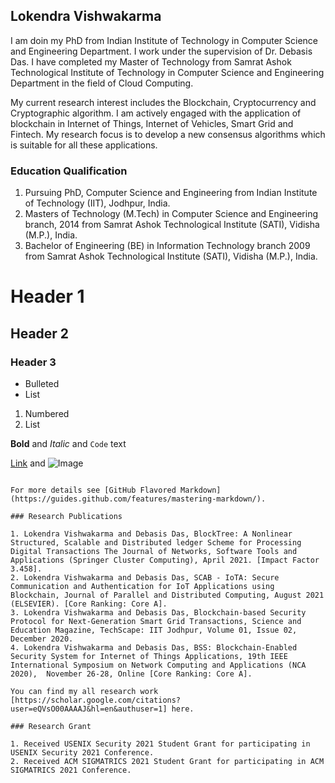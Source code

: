 ## Lokendra Vishwakarma

I am doin my PhD from Indian Institute of Technology in Computer Science and Engineering Department. I work under the supervision of Dr. Debasis Das. I have completed my Master of Technology from Samrat Ashok Technological Institute of Technology in Computer Science and Engineering Department in the field of Cloud Computing.



My current research interest includes the Blockchain, Cryptocurrency and Cryptographic algorithm. I am actively engaged with the application of blockchain in Internet of Things, Internet of Vehicles, Smart Grid and Fintech. My research focus is to develop a new consensus algorithms which is suitable for all these applications.

### Education Qualification
1. Pursuing PhD, Computer Science and Engineering from Indian Institute of Technology (IIT), Jodhpur, India.
2. Masters of Technology (M.Tech) in Computer Science and Engineering branch, 2014 from Samrat Ashok Technological Institute (SATI), Vidisha (M.P.), India.
3. Bachelor of Engineering (BE) in Information Technology branch 2009 from Samrat Ashok Technological Institute (SATI), Vidisha (M.P.), India.

# Header 1
## Header 2
### Header 3

- Bulleted
- List

1. Numbered
2. List

**Bold** and _Italic_ and `Code` text

[Link](url) and ![Image](src)
```

For more details see [GitHub Flavored Markdown](https://guides.github.com/features/mastering-markdown/).

### Research Publications

1. Lokendra Vishwakarma and Debasis Das, BlockTree: A Nonlinear Structured, Scalable and Distributed ledger Scheme for Processing Digital Transactions The Journal of Networks, Software Tools and Applications (Springer Cluster Computing), April 2021. [Impact Factor 3.458].
2. Lokendra Vishwakarma and Debasis Das, SCAB - IoTA: Secure Communication and Authentication for IoT Applications using Blockchain, Journal of Parallel and Distributed Computing, August 2021 (ELSEVIER). [Core Ranking: Core A].
3. Lokendra Vishwakarma and Debasis Das, Blockchain-based Security Protocol for Next-Generation Smart Grid Transactions, Science and Education Magazine, TechScape: IIT Jodhpur, Volume 01, Issue 02, December 2020.
4. Lokendra Vishwakarma and Debasis Das, BSS: Blockchain-Enabled Security System for Internet of Things Applications, 19th IEEE International Symposium on Network Computing and Applications (NCA 2020),  November 26-28, Online [Core Ranking: Core A].

You can find my all research work [https://scholar.google.com/citations?user=eQVsO00AAAAJ&hl=en&authuser=1] here.

### Research Grant

1. Received USENIX Security 2021 Student Grant for participating in USENIX Security 2021 Conference.
2. Received ACM SIGMATRICS 2021 Student Grant for participating in ACM SIGMATRICS 2021 Conference.
